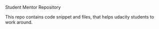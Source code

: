 Student Mentor Repository

This repo contains code snippet and files, that helps udacity students to work around.
